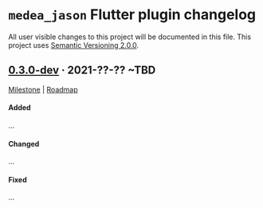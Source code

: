 `medea_jason` Flutter plugin changelog
======================================

All user visible changes to this project will be documented in this file. This project uses [Semantic Versioning 2.0.0].




## [0.3.0-dev] · 2021-??-?? ~TBD
[0.3.0-dev]: /../../tree/medea-jason-flutter-0.3.0-dev/jason/flutter

[Milestone](/../../milestone/3) | [Roadmap](/../../issues/182)

#### Added

...

#### Changed

...

#### Fixed

...




[Semantic Versioning 2.0.0]: https://semver.org
